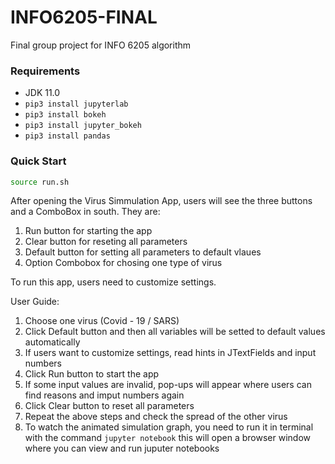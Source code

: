 # INFO6205-FINAL
Final group project for INFO 6205 algorithm


### Requirements
* JDK 11.0
* `pip3 install jupyterlab`
* `pip3 install bokeh`
* `pip3 install jupyter_bokeh`
* `pip3 install pandas`

### Quick Start

```sh
source run.sh
```
After opening the Virus Simmulation App, users will see the three buttons and a ComboBox in south. They are:

1. Run button for starting the app
3. Clear button for reseting all parameters 
4. Default button for setting all parameters to default vlaues
5. Option Combobox for chosing one type of virus

To run this app, users need to customize settings. 

User Guide:

1. Choose one virus (Covid - 19 / SARS)
2. Click Default button and then all variables will be setted to default values automatically
3. If users want to customize settings, read hints in JTextFields and input numbers
4. Click Run button to start the app
5. If some input values are invalid, pop-ups will appear where users can find reasons and imput numbers again
6. Click Clear button to reset all parameters
7. Repeat the above steps and check the spread of the other virus
8. To watch the animated simulation graph, you need to run it in terminal with the command `jupyter notebook` this will open a browser window where you can view and run juputer notebooks



